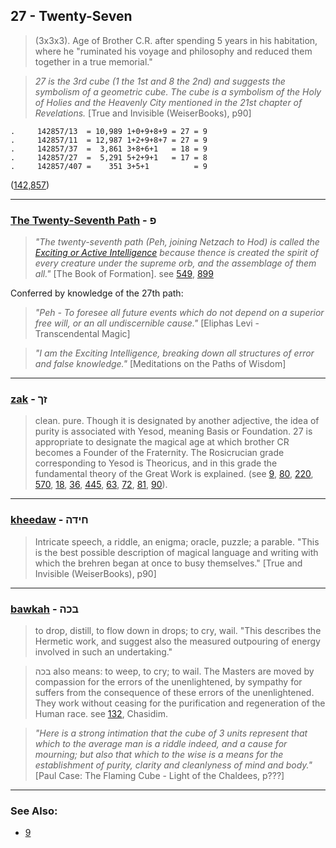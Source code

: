 ## 27 - Twenty-Seven
> (3x3x3). Age of Brother C.R. after spending 5 years in his habitation, where he "ruminated his voyage and philosophy and reduced them together in a true memorial."

> *27 is the 3rd cube (1 the 1st and 8 the 2nd) and suggests the symbolism of a geometric cube. The cube is a symbolism of the Holy of Holies and the Heavenly City mentioned in the 21st chapter of Revelations.* [True and Invisible (WeiserBooks), p90]

	.     142857/13  = 10,989 1+0+9+8+9 = 27 = 9
	.     142857/11  = 12,987 1+2+9+8+7 = 27 = 9
	.     142857/37  =  3,861 3+8+6+1   = 18 = 9
	.     142857/27  =  5,291 5+2+9+1   = 17 = 8
	.     142857/407 =    351 3+5+1          = 9

([142,857](https://en.wikipedia.org/wiki/142,857))

---

### [The Twenty-Seventh Path](/keys/P) - פ
> *"The twenty-seventh path (Peh, joining Netzach to Hod) is called the [Exciting or Active Intelligence](/keys/ShKL.MVRGSh) because thence is created the spirit of every creature under the supreme orb, and the assemblage of them all."* [The Book of Formation]. see [549](549), [899](899)

Conferred by knowledge of the 27th path:

> *"Peh - To foresee all future events which do not depend on a superior free will, or an all undiscernible cause."* [Eliphas Levi - Transcendental Magic]

> *"I am the Exciting Intelligence, breaking down all structures of error and false knowledge."* [Meditations on the Paths of Wisdom]


---

### [zak](/keys/ZK) - זך
> clean. pure. Though it is designated by another adjective, the idea of purity is associated with Yesod, meaning Basis or Foundation. 27 is appropriate to designate the magical age at which brother CR becomes a Founder of the Fraternity. The Rosicrucian grade corresponding to Yesod is Theoricus, and in this grade the fundamental theory of the Great Work is explained. (see [9](9), [80](80), [220](220), [570](570), [18](18), [36](36), [445](445), [63](63), [72](72), [81](81), [90](90)).

---

### [kheedaw](/keys/ChIDH) - חידה
> Intricate speech, a riddle, an enigma; oracle, puzzle; a parable. "This is the best possible description of magical language and writing with which the brehren began at once to busy themselves." [True and Invisible (WeiserBooks), p90]

---

### [bawkah](/keys/BKH) - בכה
> to drop, distill, to flow down in drops; to cry, wail. "This describes the Hermetic work, and suggest also the measured outpouring of energy involved in such an undertaking."

> בכה also means: to weep, to cry; to wail. The Masters are moved by compassion for the errors of the unenlightened, by sympathy for suffers from the consequence of these errors of the unenlightened. They work without ceasing for the purification and regeneration of the Human race. see [132](132), Chasidim.

> *"Here is a strong intimation that the cube of 3 units represent that which to the average man is a riddle indeed, and a cause for mourning; but also that which to the wise is a means for the establishment of purity, clarity and cleanlyness of mind and body."* [Paul Case: The Flaming Cube - Light of the Chaldees, p???]

---

### See Also:

- [9](9)
